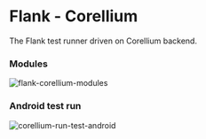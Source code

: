 # Flank - Corellium

The Flank test runner driven on Corellium backend.  

### Modules

![flank-corellium-modules](http://www.plantuml.com/plantuml/proxy?cache=no&fmt=svg&src=https://raw.githubusercontent.com/Flank/flank/master/docs/corellium/modules.puml)

### Android test run

![corellium-run-test-android](http://www.plantuml.com/plantuml/proxy?cache=no&fmt=svg&src=https://raw.githubusercontent.com/Flank/flank/master/docs/corellium/run-test-android.puml)
